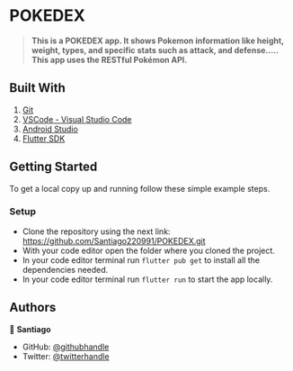 
# POKEDEX

> **This is a POKEDEX app. It shows Pokemon information like height, weight, types, and specific stats such as attack, and defense..... This app uses the RESTful Pokémon API.**

## Built With

1. [Git](https://git-scm.com/)
2. [VSCode - Visual Studio Code](https://code.visualstudio.com/)
3. [Android Studio](https://developer.android.com/studio)
4. [Flutter SDK](https://docs.flutter.dev/get-started/install)


## Getting Started

To get a local copy up and running follow these simple example steps.


### Setup

- Clone the repository using the next link: https://github.com/Santiago220991/POKEDEX.git
- With your code editor open the folder where you cloned the project.
- In your code editor terminal run `flutter pub get` to install all the dependencies needed.
- In your code editor terminal run `flutter run` to start the app locally.


## Authors

👤 **Santiago**

- GitHub: [@githubhandle](https://github.com/Santiago220991) 
- Twitter: [@twitterhandle](https://twitter.com/SanCardenas10)
